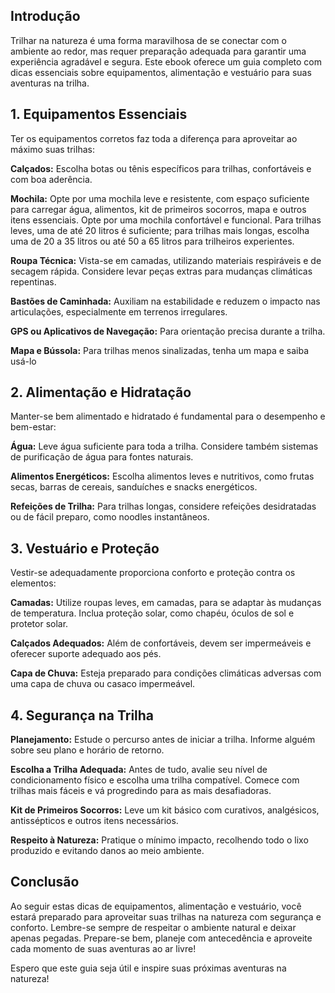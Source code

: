 ﻿## **Introdução**
Trilhar na natureza é uma forma maravilhosa de se conectar com o ambiente ao redor, mas requer preparação adequada para garantir uma experiência agradável e segura. Este ebook oferece um guia completo com dicas essenciais sobre equipamentos, alimentação e vestuário para suas aventuras na trilha.
## **1. Equipamentos Essenciais**
Ter os equipamentos corretos faz toda a diferença para aproveitar ao máximo suas trilhas:

**Calçados:** Escolha botas ou tênis específicos para trilhas, confortáveis e com boa aderência.

**Mochila:** Opte por uma mochila leve e resistente, com espaço suficiente para carregar água, alimentos, kit de primeiros socorros, mapa e outros itens essenciais.
Opte por uma mochila confortável e funcional. Para trilhas leves, uma de até 20 litros é suficiente; para trilhas mais longas, escolha uma de 20 a 35 litros ou até 50 a 65 litros para trilheiros experientes.

**Roupa Técnica:** Vista-se em camadas, utilizando materiais respiráveis e de secagem rápida. Considere levar peças extras para mudanças climáticas repentinas.

**Bastões de Caminhada:** Auxiliam na estabilidade e reduzem o impacto nas articulações, especialmente em terrenos irregulares.

**GPS ou Aplicativos de Navegação:** Para orientação precisa durante a trilha.

**Mapa e Bússola:** Para trilhas menos sinalizadas, tenha um mapa e saiba usá-lo

## **2. Alimentação e Hidratação**
Manter-se bem alimentado e hidratado é fundamental para o desempenho e bem-estar:

**Água:** Leve água suficiente para toda a trilha. Considere também sistemas de purificação de água para fontes naturais.

**Alimentos Energéticos:** Escolha alimentos leves e nutritivos, como frutas secas, barras de cereais, sanduíches e snacks energéticos.

**Refeições de Trilha:** Para trilhas longas, considere refeições desidratadas ou de fácil preparo, como noodles instantâneos.

## **3. Vestuário e Proteção**
Vestir-se adequadamente proporciona conforto e proteção contra os elementos:

**Camadas:** Utilize roupas leves, em camadas, para se adaptar às mudanças de temperatura. Inclua proteção solar, como chapéu, óculos de sol e protetor solar.

**Calçados Adequados:** Além de confortáveis, devem ser impermeáveis e oferecer suporte adequado aos pés.

**Capa de Chuva:** Esteja preparado para condições climáticas adversas com uma capa de chuva ou casaco impermeável.

## **4. Segurança na Trilha**
**Planejamento:** Estude o percurso antes de iniciar a trilha. Informe alguém sobre seu plano e horário de retorno.

**Escolha a Trilha Adequada:** Antes de tudo, avalie seu nível de condicionamento físico e escolha uma trilha compatível. Comece com trilhas mais fáceis e vá progredindo para as mais desafiadoras.

**Kit de Primeiros Socorros:** Leve um kit básico com curativos, analgésicos, antissépticos e outros itens necessários.

 **Respeito à Natureza:** Pratique o mínimo impacto, recolhendo todo o lixo produzido e evitando danos ao meio ambiente.

## **Conclusão**

Ao seguir estas dicas de equipamentos, alimentação e vestuário, você estará preparado para aproveitar suas trilhas na natureza com segurança e conforto. Lembre-se sempre de respeitar o ambiente natural e deixar apenas pegadas. Prepare-se bem, planeje com antecedência e aproveite cada momento de suas aventuras ao ar livre!

Espero que este guia seja útil e inspire suas próximas aventuras na natureza!
